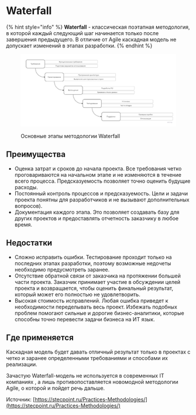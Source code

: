 # Waterfall

{% hint style="info" %}
**Waterfall** - классическая поэтапная методология, в которой каждый следующий шаг начинается только после завершения предыдущего. В отличие от Agile каскадная модель не допускает изменений в этапах разработки.
{% endhint %}

<figure><img src="../../../.gitbook/assets/system analyst base.jpg" alt=""><figcaption><p>Основные этапы методологии Waterfall</p></figcaption></figure>

## Преимущества

* Оценка затрат и сроков до начала проекта. Все требования четко проговариваются на начальном этапе и не изменяются в течение всего процесса. Предсказуемость позволяет точно оценить будущие расходы.
* Постоянный контроль процессов и предсказуемость. Цели и задачи проекта понятны для разработчиков и не вызывают дополнительных вопросов).
* Документация каждого этапа. Это позволяет создавать базу для других проектов и предоставлять отчетность заказчику в любое время.

## Недостатки

* Сложно исправить ошибки. Тестирование проходит только на последних этапах разработки, поэтому возможные недочеты необходимо предусмотреть заранее.
* Отсутствие обратной связи от заказчика на протяжении большей части проекта. Заказчик принимает участие в обсуждении целей проекта и возвращается, чтобы оценить финальный результат, который может его полностью не удовлетворить.
* Высокая стоимость исправлений. Любая ошибка приведет к необходимости переделывать весь проект. Избежать подобных проблем помогают сильные и дорогие бизнес-аналитики, которые способны точно перевести задачи бизнеса на ИТ язык.

## Где применяется

Каскадная модель будет давать отличный результат только в проектах с четко и заранее определенными требованиями и способами их реализации.&#x20;

Зачастую Waterfall-модель не используется в современных IT компаниях , а лишь противопоставляется новомодной методологии Agile, о которой и пойдет речь дальше.&#x20;







Источник: [https://stecpoint.ru/Practices-Methodologies/](https://stecpoint.ru/Practices-Methodologies/)
